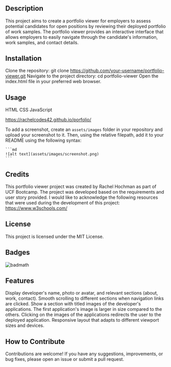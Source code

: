 # <Professional Portfolio>

## Description

This project aims to create a portfolio viewer for employers to assess potential candidates for open positions by reviewing their deployed portfolio of work samples. The portfolio viewer provides an interactive interface that allows employers to easily navigate through the candidate's information, work samples, and contact details.

## Installation

Clone the repository: git clone https://github.com/your-username/portfolio-viewer.git
Navigate to the project directory: cd portfolio-viewer
Open the index.html file in your preferred web browser.

## Usage

HTML
CSS
JavaScript

 https://rachelcodes42.github.io/porfolio/ 

To add a screenshot, create an `assets/images` folder in your repository and upload your screenshot to it. Then, using the relative filepath, add it to your README using the following syntax:

    ```md
    ![alt text](assets/images/screenshot.png)
    ```

## Credits

This portfolio viewer project was created by Rachel Hochman as part of UCF Bootcamp. The project was developed based on the requirements and user story provided. I would like to acknowledge the following resources that were used during the development of this project: https://www.w3schools.com/ 

## License

This project is licensed under the MIT License.


## Badges

![badmath](https://img.shields.io/github/languages/top/lernantino/badmath)

## Features

Display developer's name, photo or avatar, and relevant sections (about, work, contact). Smooth scrolling to different sections when navigation links are clicked. Show a section with titled images of the developer's applications. The first application's image is larger in size compared to the others. Clicking on the images of the applications redirects the user to the deployed application. Responsive layout that adapts to different viewport sizes and devices.

## How to Contribute

Contributions are welcome! If you have any suggestions, improvements, or bug fixes, please open an issue or submit a pull request.